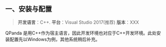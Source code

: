 ## 一、安装与配置
> **开发语言**：C++.
> **平台**：Visual Studio 2017(推荐)
> **版本**：XXX

QPanda 是用C++作为宿主语言，因此开发环境也对应于C++开发环境。此处安装配置先以Windows为例，其他系统稍后补充。
